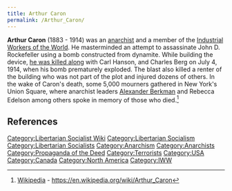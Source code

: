 ```yaml
---
title: Arthur Caron
permalink: /Arthur_Caron/
---
```


**Arthur Caron** (1883 - 1914) was an [anarchist](Anarchism.md "wikilink")
and a member of the [Industrial Workers of the
World](Industrial_Workers_of_the_World.md "wikilink"). He masterminded an
attempt to assassinate John D. Rockefeller using a bomb constructed from
dynamite. While building the device, [he was killed
along](Lexington_Avenue_Explosion.md "wikilink") with Carl Hanson, and
Charles Berg on July 4, 1914, when his bomb prematurely exploded. The
blast also killed a renter of the building who was not part of the plot
and injured dozens of others. In the wake of Caron's death, some 5,000
mourners gathered in New York's Union Square, where anarchist leaders
[Alexander Berkman](Alexander_Berkman.md "wikilink") and Rebecca Edelson
among others spoke in memory of those who died.[^1]

## References

<references />

[Category:Libertarian Socialist
Wiki](Category:Libertarian_Socialist_Wiki.md "wikilink")
[Category:Libertarian
Socialism](Category:Libertarian_Socialism.md "wikilink")
[Category:Libertarian
Socialists](Category:Libertarian_Socialists.md "wikilink")
[Category:Anarchism](Category:Anarchism.md "wikilink")
[Category:Anarchists](Category:Anarchists.md "wikilink")
[Category:Propaganda of the
Deed](Category:Propaganda_of_the_Deed.md "wikilink")
[Category:Terrorists](Category:Terrorists.md "wikilink")
[Category:USA](Category:USA.md "wikilink")
[Category:Canada](Category:Canada.md "wikilink") [Category:North
America](Category:North_America.md "wikilink")
[Category:IWW](Category:IWW.md "wikilink")

[^1]: [Wikipedia](Wikipedia.md "wikilink") -
    <https://en.wikipedia.org/wiki/Arthur_Caron>